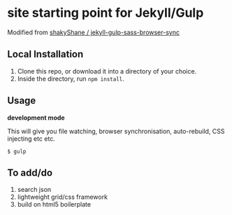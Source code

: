 site starting point for Jekyll/Gulp
=============================

Modified from [shakyShane / jekyll-gulp-sass-browser-sync](https://github.com/shakyShane/jekyll-gulp-sass-browser-sync)


## Local Installation

1. Clone this repo, or download it into a directory of your choice.
2. Inside the directory, run `npm install`.

## Usage

**development mode**

This will give you file watching, browser synchronisation, auto-rebuild, CSS injecting etc etc.

```shell
$ gulp
```

## To add/do
1. search json
2. lightweight grid/css framework
3. build on html5 boilerplate